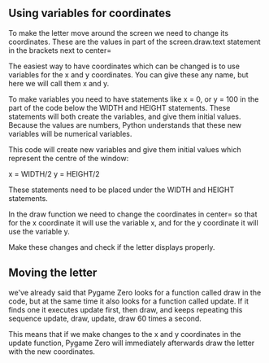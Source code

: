 Using variables for coordinates
-------------------------------

To make the letter move around the screen we need to change its coordinates. These are the values in part of the screen.draw.text statement in the brackets next to center=

The easiest way to have coordinates which can be changed is to use variables for the x and y coordinates. You can give these any name, but here we will call them x and y. 

To make variables you need to have statements like x = 0, or y = 100 in the part of the code below the WIDTH and HEIGHT statements. These statements will both create the variables, and give them initial values. Because the values are numbers, Python understands that these new variables will be numerical variables.

This code will create new variables and give them initial values which represent the centre of the window:

x = WIDTH/2
y = HEIGHT/2

These statements need to be placed under the WIDTH and HEIGHT statements.

In the draw function we need to change the coordinates in center= so that for the x coordinate it will use the variable x, and for the y coordinate it will use the variable y.

Make these changes and check if the letter displays properly.

Moving the letter
-----------------

we've already said that Pygame Zero looks for a function called draw in the code, but at the same time it also looks for a function called update. If it finds one it executes update first, then draw, and keeps repeating this sequence update, draw, update, draw 60 times a second. 

This means that if we make changes to the x and y coordinates in the update function, Pygame Zero will immediately afterwards draw the letter with the new coordinates. 



